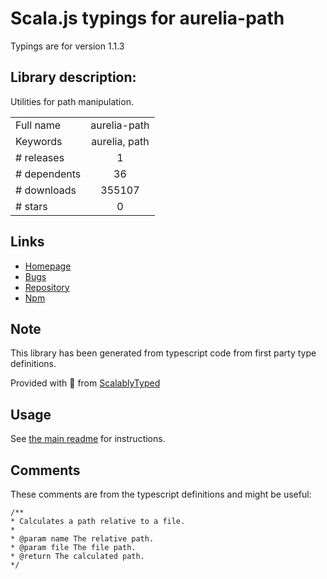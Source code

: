 
# Scala.js typings for aurelia-path

Typings are for version 1.1.3

## Library description:
Utilities for path manipulation.

|                    |                 |
| ------------------ | :-------------: |
| Full name          | aurelia-path |
| Keywords           | aurelia, path |
| # releases         | 1 |
| # dependents       | 36 |
| # downloads        | 355107 |
| # stars            | 0 |

## Links
- [Homepage](http://aurelia.io)
- [Bugs](https://github.com/aurelia/path/issues)
- [Repository](https://github.com/aurelia/path)
- [Npm](https://www.npmjs.com/package/aurelia-path)
    


## Note
This library has been generated from typescript code from first party type definitions.

Provided with :purple_heart: from [ScalablyTyped](https://github.com/oyvindberg/ScalablyTyped)

## Usage
See [the main readme](../../readme.md) for instructions.

## Comments

These comments are from the typescript definitions and might be useful:
```
/**
* Calculates a path relative to a file.
*
* @param name The relative path.
* @param file The file path.
* @return The calculated path.
*/

```

